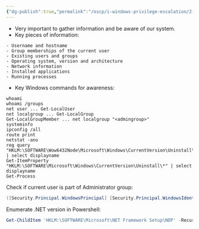 ```yaml
---
{"dg-publish":true,"permalink":"/oscp/i-windows-privilege-escalation/2-system-awareness/","updated":"2024-01-05T11:35:03.669+01:00"}
---
```


- Very important to gather information and be aware of our system.
- Key pieces of information:
```
- Username and hostname
- Group memberships of the current user
- Existing users and groups
- Operating system, version and architecture
- Network information
- Installed applications
- Running processes
```
- Key Windows commands for awareness:
```
whoami
whoami /groups
net user ... Get-LocalUser
net localgroup ... Get-LocalGroup
Get-LocalGroupMember ... net localgroup "<admingroup>"
systeminfo
ipconfig /all
route print
netstat -ano
reg query "HKLM:\SOFTWARE\Wow6432Node\Microsoft\Windows\CurrentVersion\Uninstall\*" | select displayname
Get-ItemProperty "HKLM:\SOFTWARE\Microsoft\Windows\CurrentVersion\Uninstall\*" | select displayname
Get-Process
```

Check if current user is part of Administrator group:
```powershell
([Security.Principal.WindowsPrincipal] [Security.Principal.WindowsIdentity]::GetCurrent()).IsInRole([Security.Principal.WindowsBuiltInRole]::Administrator)
```

Enumerate .NET version in Powershell:
```powershell
Get-ChildItem 'HKLM:\SOFTWARE\Microsoft\NET Framework Setup\NDP' -Recurse | Get-ItemProperty -Name version -EA 0 | Where { $_.PSChildName -Match '^(?!S)\p{L}'} | Select PSChildName, version
```
